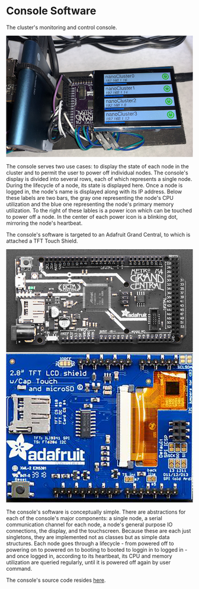 # Console Software
The cluster's monitoring and control console.

<img src="/Documentation/Images/console.jpg" alt="Console">

The console serves two use cases: to display the state of each node in the cluster and to permit the user to power off individual nodes. The console's display is divided into several rows, each of which represents a single node. During the lifecycle of a node, its state is displayed here. Once a node is logged in, the node's name is displayed along with its IP address. Below these labels are two bars, the gray one representing the node's CPU utilization and the blue one representing the node's primary memory utilization. To the right of these lables is a power icon which can be touched to power off a node. In the center of each power icon is a blinking dot, mirroring the node's heartbeat.

The console's software is targeted to an Adafruit Grand Central, to which is attached a TFT Touch Shield.

<img src="/Documentation/Images/Grand Central.jpg" alt="Grand Central">
<img src="/Documentation/Images/TFT Shield.jpg" alt="TFT Shield">

The console's software is conceptually simple. There are abstractions for each of the console's major components: a single node, a serial communication channel for each node, a node's general purpose IO connections, the display, and the touchscreen. Because these are each just singletons, they are implemented not as classes but as simple data structures. Each node goes through a lifecycle - from powered off to powering on to powered on to booting to booted to loggin in to logged in - and once logged in, according to its heartbeat, its CPU and memory utilization are queried regularly, until it is powered off again by user command.

The console's source code resides <a href="../console/Console.ino">here</a>.
